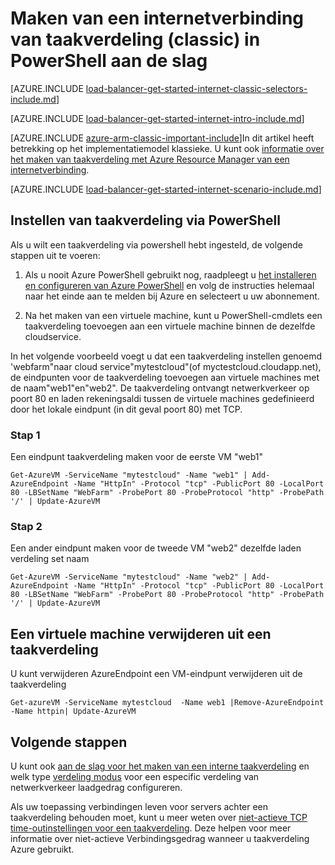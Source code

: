 <properties
   pageTitle="Aan de slag voor het maken van een internetverbinding van taakverdeling in de klassieke modus via PowerShell | Microsoft Azure"
   description="Informatie over het maken van een internetverbinding van taakverdeling in de klassieke modus via PowerShell"
   services="load-balancer"
   documentationCenter="na"
   authors="sdwheeler"
   manager="carmonm"
   editor=""
   tags="azure-service-management"
/>
<tags
   ms.service="load-balancer"
   ms.devlang="na"
   ms.topic="get-started-article"
   ms.tgt_pltfrm="na"
   ms.workload="infrastructure-services"
   ms.date="04/05/2016"
   ms.author="sewhee" />

# <a name="get-started-creating-an-internet-facing-load-balancer-classic-in-powershell"></a>Maken van een internetverbinding van taakverdeling (classic) in PowerShell aan de slag

[AZURE.INCLUDE [load-balancer-get-started-internet-classic-selectors-include.md](../../includes/load-balancer-get-started-internet-classic-selectors-include.md)]

[AZURE.INCLUDE [load-balancer-get-started-internet-intro-include.md](../../includes/load-balancer-get-started-internet-intro-include.md)]

[AZURE.INCLUDE [azure-arm-classic-important-include](../../includes/azure-arm-classic-important-include.md)]In dit artikel heeft betrekking op het implementatiemodel klassieke. U kunt ook [informatie over het maken van taakverdeling met Azure Resource Manager van een internetverbinding](load-balancer-get-started-internet-arm-ps.md).

[AZURE.INCLUDE [load-balancer-get-started-internet-scenario-include.md](../../includes/load-balancer-get-started-internet-scenario-include.md)]



## <a name="set-up-load-balancer-using-powershell"></a>Instellen van taakverdeling via PowerShell

Als u wilt een taakverdeling via powershell hebt ingesteld, de volgende stappen uit te voeren:

1. Als u nooit Azure PowerShell gebruikt nog, raadpleegt u [het installeren en configureren van Azure PowerShell](../../articles/powershell-install-configure.md) en volg de instructies helemaal naar het einde aan te melden bij Azure en selecteert u uw abonnement.


2. Na het maken van een virtuele machine, kunt u PowerShell-cmdlets een taakverdeling toevoegen aan een virtuele machine binnen de dezelfde cloudservice.

In het volgende voorbeeld voegt u dat een taakverdeling instellen genoemd 'webfarm"naar cloud service"mytestcloud"(of myctestcloud.cloudapp.net), de eindpunten voor de taakverdeling toevoegen aan virtuele machines met de naam"web1"en"web2". De taakverdeling ontvangt netwerkverkeer op poort 80 en laden rekeningsaldi tussen de virtuele machines gedefinieerd door het lokale eindpunt (in dit geval poort 80) met TCP.


### <a name="step-1"></a>Stap 1
Een eindpunt taakverdeling maken voor de eerste VM "web1"

    Get-AzureVM -ServiceName "mytestcloud" -Name "web1" | Add-AzureEndpoint -Name "HttpIn" -Protocol "tcp" -PublicPort 80 -LocalPort 80 -LBSetName "WebFarm" -ProbePort 80 -ProbeProtocol "http" -ProbePath '/' | Update-AzureVM

### <a name="step-2"></a>Stap 2

Een ander eindpunt maken voor de tweede VM "web2" dezelfde laden verdeling set naam

    Get-AzureVM -ServiceName "mytestcloud" -Name "web2" | Add-AzureEndpoint -Name "HttpIn" -Protocol "tcp" -PublicPort 80 -LocalPort 80 -LBSetName "WebFarm" -ProbePort 80 -ProbeProtocol "http" -ProbePath '/' | Update-AzureVM

## <a name="remove-a-virtual-machine-from-a-load-balancer"></a>Een virtuele machine verwijderen uit een taakverdeling

U kunt verwijderen AzureEndpoint een VM-eindpunt verwijderen uit de taakverdeling

    Get-azureVM -ServiceName mytestcloud  -Name web1 |Remove-AzureEndpoint -Name httpin| Update-AzureVM

## <a name="next-steps"></a>Volgende stappen

U kunt ook [aan de slag voor het maken van een interne taakverdeling](load-balancer-get-started-ilb-classic-ps.md) en welk type [verdeling modus](load-balancer-distribution-mode.md) voor een especific verdeling van netwerkverkeer laadgedrag configureren.

Als uw toepassing verbindingen leven voor servers achter een taakverdeling behouden moet, kunt u meer weten over [niet-actieve TCP time-outinstellingen voor een taakverdeling](load-balancer-tcp-idle-timeout.md). Deze helpen voor meer informatie over niet-actieve Verbindingsgedrag wanneer u taakverdeling Azure gebruikt.

